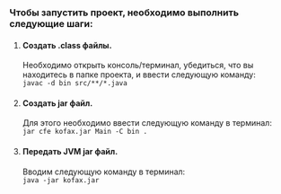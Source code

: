 <h3>Чтобы запустить проект, необходимо выполнить следующие шаги:<br></h3>

1. <h4>Создать .class файлы.</h4>
   Необходимо открыть консоль/терминал, убедиться, что вы находитесь в папке проекта, и ввести следующую команду:<br>
   <code>javac -d bin src/**/*.java</code>

2. <h4>Создать jar файл.</h4>
   Для этого необходимо ввести следующую команду в терминал:<br>
   <code>jar cfe kofax.jar Main -C bin .</code>

3. <h4>Передать JVM jar файл.</h4>
   Вводим следующую команду в терминал:<br>
   <code>java -jar kofax.jar</code>
